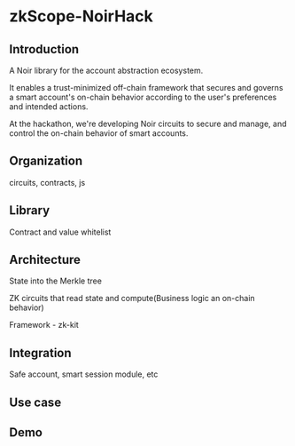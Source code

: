 # zkScope-NoirHack


## Introduction 

A Noir library for the account abstraction ecosystem.

It enables a trust-minimized off-chain framework that secures and governs a smart account's on-chain behavior according to the user's preferences and intended actions.

At the hackathon, we're developing Noir circuits to secure and manage, and control the on-chain behavior of smart accounts.

## Organization
circuits, contracts, js
## Library
Contract and value whitelist

## Architecture
State into the Merkle tree

ZK circuits that read state and compute(Business logic an on-chain behavior)

Framework - zk-kit

## Integration
Safe account, smart session module, etc
## Use case
## Demo


